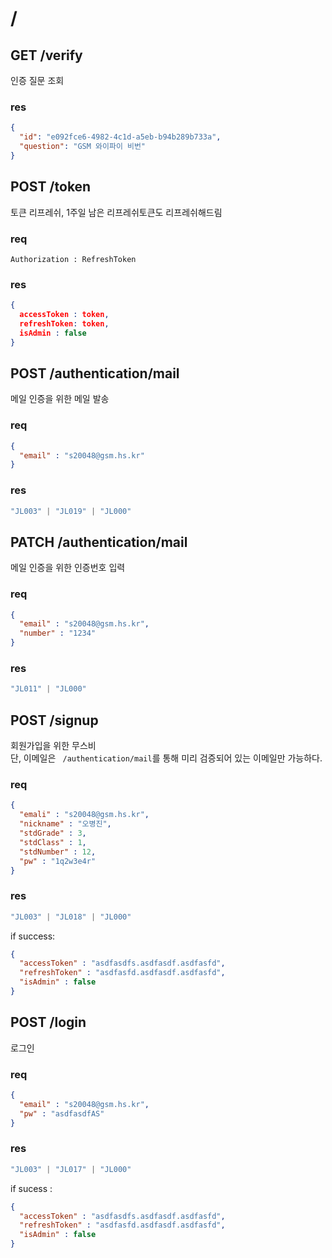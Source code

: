 # /

## GET /verify
인증 질문 조회  

### res 

```json
{
  "id": "e092fce6-4982-4c1d-a5eb-b94b289b733a",
  "question": "GSM 와이파이 비번"
}
```

## POST /token
토큰 리프레쉬, 1주일 남은 리프레쉬토큰도 리프레쉬해드림


### req

```
Authorization : RefreshToken
```

### res

```json
{
  accessToken : token,
  refreshToken: token,
  isAdmin : false
}
```

## POST /authentication/mail

메일 인증을 위한 메일 발송

### req

```json
{
  "email" : "s20048@gsm.hs.kr"
}
```

### res

```ts
"JL003" | "JL019" | "JL000"
```

## PATCH /authentication/mail

메일 인증을 위한 인증번호 입력

### req

```json
{
  "email" : "s20048@gsm.hs.kr",
  "number" : "1234"
}
```

### res

```ts
"JL011" | "JL000"
```

## POST /signup

회원가입을 위한 무스비  
단, 이메일은  ` /authentication/mail`를 통해 미리 검증되어 있는 이메일만 가능하다.  

### req

```json
{
  "emali" : "s20048@gsm.hs.kr",
  "nickname" : "오병진",
  "stdGrade" : 3,
  "stdClass" : 1,
  "stdNumber" : 12,
  "pw" : "1q2w3e4r"
}
```

### res

```ts
"JL003" | "JL018" | "JL000"
```

if success:
```json
{
  "accessToken" : "asdfasdfs.asdfasdf.asdfasfd",
  "refreshToken" : "asdfasfd.asdfasdf.asdfasfd",
  "isAdmin" : false
}
```


## POST /login

로그인

### req

```json
{
  "email" : "s20048@gsm.hs.kr",
  "pw" : "asdfasdfAS"
}
```

### res

```ts
"JL003" | "JL017" | "JL000"
```

if sucess : 
```json
{
  "accessToken" : "asdfasdfs.asdfasdf.asdfasfd",
  "refreshToken" : "asdfasfd.asdfasdf.asdfasfd",
  "isAdmin" : false
}
```
